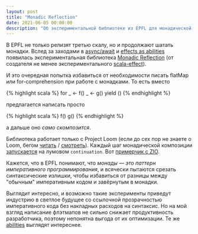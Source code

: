 ```yaml
---
layout: post
title: "Monadic Reflection"
date: 2021-06-05 00:00:00
description: "Об экспериментальной библиотеке из EPFL для монадической композиции"
---
```


В EPFL не только релизят третью скалу, но и продолжают шатать монадки. Вслед за
заходами в [async/await](https://github.com/scala/scala-async) и [effects as
abilities](http://dotty.epfl.ch/docs/reference/experimental/canthrow.html#from-effects-to-abilities)
появилась экспериментальная библиотека [Monadic
Reflection](https://github.com/lampepfl/monadic-reflection) (от создателя не
менее экспериментального
[scala-effect](https://github.com/b-studios/scala-effekt)).

И это очередная попытка избавиться от необходимости писать flatMap или
for-comprehension при работе с монадками. То есть вместо 

{% highlight scala %}
for
  _ <- f()
  _ <- g()
yield ()
{% endhighlight %}

предлагается написать просто

{% highlight scala %}
f()
g()
{% endhighlight %}

а дальше оно *само скомпозится*.

Библиотека работает только с Project Loom (если до сех пор не знаете о Loom,
бегом
[читать](https://blogs.oracle.com/javamagazine/going-inside-javas-project-loom-and-virtual-threads)
/ [смотреть](https://www.youtube.com/watch?v=-CPWbB-Pn14)). Каждый шаг
монадической композиции
[запускается](https://github.com/lampepfl/monadic-reflection/blob/main/core/src/main/scala/monadic/Monadic.scala#L48-L54)
на лумовом `continuation`. Вот [примерчик с
ZIO](https://github.com/lampepfl/monadic-reflection/blob/main/zio/src/main/scala/monadic/examples.scala#L57-L66).

Кажется, что в EPFL понимают, что *монады — это паттерн императивного
программирования*, и всячески пытаются срезать синтаксические излишки, чтобы
избавиться от разницы между "обычным" императивным кодом и завёрнутым в
монадки.

Выглядит интересно, и возможно такие эксперименты приведут индустрию в светлое
будущее со ссылочной прозрачностью императивного кода без накладных расходов на
синтаксис. Но на мой взгляд написание флэтмапов не сильно снижает
продуктивность разработчика, поэтому непонятна выгода от их оптимизации. Те же
[abilities](http://dotty.epfl.ch/docs/reference/experimental/canthrow.html#from-effects-to-abilities)
выглядят интереснее.
